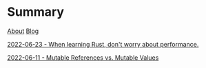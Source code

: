 # Summary

[About](./about.md)
[Blog](./blog/README.md)

[2022-06-23 - When learning Rust, don't worry about performance.](./blog/dont-worry-about-performance.md)

[2022-06-11 - Mutable References vs. Mutable Values](./blog/mutable-references-vs-mutable-values.md)
